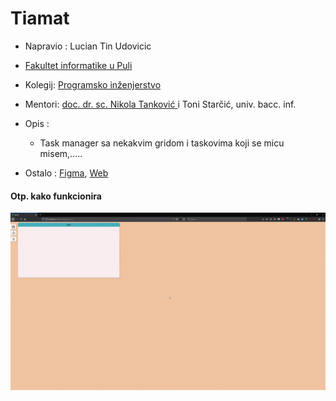 # Tiamat

- Napravio : Lucian Tin Udovicic
- [Fakultet informatike u Puli ](http://fipu.unipu.hr "Fakultet informatike u Puli ")
- Kolegij: [Programsko inženjerstvo](http://ntankovic.unipu.hr/pi "Programsko inženjerstvo")
- Mentori: [doc. dr. sc. Nikola Tanković ](http://ntankovic.unipu.hr/ "doc. dr. sc. Nikola Tanković ") i Toni Starčić, univ. bacc. inf.

- Opis :
  - Task manager sa nekakvim gridom i taskovima koji se micu misem,.....
  
- Ostalo : [Figma](https://www.figma.com/file/ol9SwO3y4DHBMqQ0130ajK/WebPage?node-id=688%3A736 "Figma"), [Web](http://tiamat.tin.blue "Web")


#### Otp. kako funkcionira
![Slika](https://github.com/luciantin/tiamat/blob/master/gif.gif)
